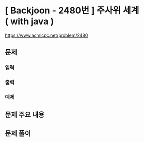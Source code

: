 # \[ Backjoon - 2480번 \] 주사위 세계 ( with java )
https://www.acmicpc.net/problem/2480
## 문제


### 입력 
>
>
>
### 출력 
> 
>
> 

### 예제


## 문제 주요 내용

## 문제 풀이

```

```

